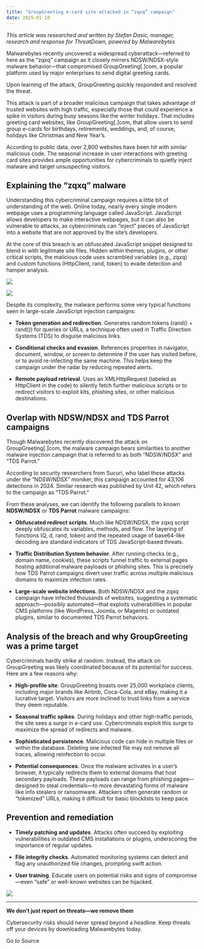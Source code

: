 ```yaml
---
title: "GroupGreeting e-card site attacked in “zqxq” campaign"
date: 2025-01-10
---
```


_This article was researched and written by Stefan Dasic, manager, research and response for ThreatDown, powered by Malwarebytes_

Malwarebytes recently uncovered a widespread cyberattack—referred to here as the “zqxq” campaign as it closely mirrors NDSW/NDSX-style malware behavior—that compromised GroupGreeting\[.\]com, a popular platform used by major enterprises to send digital greeting cards.  

Upon learning of the attack, GroupGreeting quickly responded and resolved the threat.

This attack is part of a broader malicious campaign that takes advantage of trusted websites with high traffic, especially those that could experience a spike in visitors during busy seasons like the winter holidays. That includes greeting card websites, like GroupGreeting\[.\]com, that allow users to send group e-cards for birthdays, retirements, weddings, and, of course, holidays like Christmas and New Year’s.  

According to public data, over 2,800 websites have been hit with similar malicious code. The seasonal increase in user interactions with greeting card sites provides ample opportunities for cybercriminals to quietly inject malware and target unsuspecting visitors. 

## **Explaining the “zqxq” malware**

Understanding this cybercriminal campaign requires a little bit of understanding of the web. Online today, nearly every single modern webpage uses a programming language called JavaScript. JavaScript allows developers to make interactive webpages, but it can also be vulnerable to attacks, as cybercriminals can “inject” pieces of JavaScript into a website that are not approved by the site’s developers. 

At the core of this breach is an obfuscated JavaScript snippet designed to blend in with legitimate site files. Hidden within themes, plugins, or other critical scripts, the malicious code uses scrambled variables (e.g., zqxq) and custom functions (HttpClient, rand, token) to evade detection and hamper analysis. 

![](https://www.malwarebytes.com/wp-content/uploads/sites/2/2025/01/image.png)

![](https://www.malwarebytes.com/wp-content/uploads/sites/2/2025/01/image_249e18.png)

Despite its complexity, the malware performs some very typical functions seen in large-scale JavaScript injection campaigns: 

- **Token generation and redirection**. Generates random tokens (rand() + rand()) for queries or URLs, a technique often used in Traffic Direction Systems (TDS) to disguise malicious links. 

- **Conditional checks and evasion**. References properties in navigator, document, window, or screen to determine if the user has visited before, or to avoid re-infecting the same machine. This helps keep the campaign under the radar by reducing repeated alerts. 

- **Remote payload retrieval**. Uses an XMLHttpRequest (labeled as HttpClient in the code) to silently fetch further malicious scripts or to redirect visitors to exploit kits, phishing sites, or other malicious destinations. 

## **Overlap with NDSW/NDSX and TDS Parrot campaigns** 

Though Malwarebytes recently discovered the attack on GroupGreeting\[.\]com, the malware campaign bears similarities to another malware injection campaign that is referred to as both “NDSW/NDSX” and “TDS Parrot.” 

According to security researchers from Sucuri, who label these attacks under the “NDSW/NDSX” moniker, this campaign accounted for 43,106 detections in 2024. Similar research was published by Unit 42, which refers to the campaign as “TDS Parrot.”  

From these analyses, we can identify the following parallels to known **NDSW/NDSX** or **TDS Parrot** malware campaigns: 

- **Obfuscated redirect scripts**. Much like NDSW/NDSX, the zqxq script deeply obfuscates its variables, methods, and flow. The layering of functions (Q, d, rand, token) and the repeated usage of base64-like decoding are standard indicators of TDS JavaScript-based threats. 

- **Traffic Distribution System behavior**. After running checks (e.g., domain name, cookies), these scripts funnel traffic to external pages hosting additional malware payloads or phishing sites. This is precisely how TDS Parrot campaigns divert user traffic across multiple malicious domains to maximize infection rates. 

- **Large-scale website infections**. Both NDSW/NDSX and the zqxq campaign have infected thousands of websites, suggesting a systematic approach—possibly automated—that exploits vulnerabilities in popular CMS platforms (like WordPress, Joomla, or Magento) or outdated plugins, similar to documented TDS Parrot behaviors. 

## **Analysis of the breach and why GroupGreeting was a prime target** 

Cybercriminals hardly strike at random. Instead, the attack on GroupGreeting was likely coordinated because of its potential for success. Here are a few reasons why: 

- **High-profile site**. GroupGreeting boasts over 25,000 workplace clients, including major brands like Airbnb, Coca-Cola, and eBay, making it a lucrative target. Visitors are more inclined to trust links from a service they deem reputable. 

- **Seasonal traffic spikes**. During holidays and other high-traffic periods, the site sees a surge in e-card use. Cybercriminals exploit this surge to maximize the spread of redirects and malware. 

- **Sophisticated persistence**. Malicious code can hide in multiple files or within the database. Deleting one infected file may not remove all traces, allowing reinfection to occur. 

- **Potential consequences**. Once the malware activates in a user’s browser, it typically redirects them to external domains that host secondary payloads. These payloads can range from phishing pages—designed to steal credentials—to more devastating forms of malware like info stealers or ransomware. Attackers often generate random or “tokenized” URLs, making it difficult for basic blocklists to keep pace. 

## **Prevention and remediation** 

- **Timely patching and updates**. Attacks often succeed by exploiting vulnerabilities in outdated CMS installations or plugins, underscoring the importance of regular updates. 

- **File integrity checks**. Automated monitoring systems can detect and flag any unauthorized file changes, prompting swift action. 

- **User training**. Educate users on potential risks and signs of compromise—even “safe” or well-known websites can be hijacked. 

![](https://www.malwarebytes.com/wp-content/uploads/sites/2/2025/01/image_aef924.png)

* * *

**We don’t just report on threats—we remove them**

Cybersecurity risks should never spread beyond a headline. Keep threats off your devices by downloading Malwarebytes today.

Go to Source
